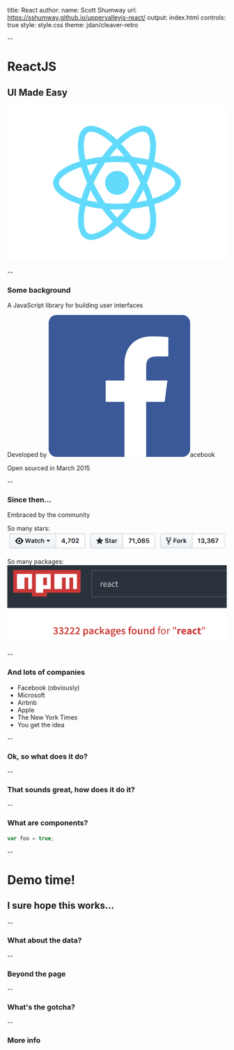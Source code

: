 title: React
author:
  name: Scott Shumway
  url: https://sshumway.github.io/uppervalleyjs-react/
output: index.html
controls: true
style: style.css
theme: jdan/cleaver-retro

--

# ReactJS
## UI Made Easy
![React logo](images/react-icon.png "React!")

--

### Some background

A JavaScript library for building user interfaces


Developed by ![Facebook logo](images/fb_icon_325x325.png "Developed by Facebook")acebook


Open sourced in March 2015

--

### Since then...

Embraced by the community


So many stars:
![React github stars](images/react_stars.png "So many stars")


So many packages: ![React npm packages](images/npm_react_packages.png "So many packages")


--

### And lots of companies

* Facebook (obviously)
* Microsoft
* Airbnb
* Apple
* The New York Times
* You get the idea

--

### Ok, so what does it do?



--

### That sounds great, how does it do it?

--

### What are components?


```javascript
var foo = true;
```

--

# Demo time!


## I sure hope this works...

--

### What about the data?

--

### Beyond the page

--

### What's the gotcha?

--

### More info
